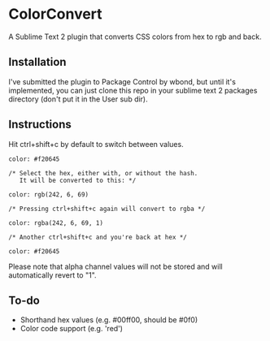 ColorConvert
============

A Sublime Text 2 plugin that converts CSS colors from hex to rgb and back.

## Installation
I've submitted the plugin to Package Control by wbond, but until it's implemented, you can just clone this repo in your sublime text 2 packages directory (don't put it in the User sub dir).

## Instructions
Hit ctrl+shift+c by default to switch between values.

    color: #f20645
    
    /* Select the hex, either with, or without the hash.
       It will be converted to this: */
    
    color: rgb(242, 6, 69)
    
    /* Pressing ctrl+shift+c again will convert to rgba */
    
    color: rgba(242, 6, 69, 1)
    
    /* Another ctrl+shift+c and you're back at hex */
    
    color: #f20645

Please note that alpha channel values will not be stored and will automatically revert to "1".

## To-do
- Shorthand hex values (e.g. #00ff00, should be #0f0)
- Color code support (e.g. 'red')

